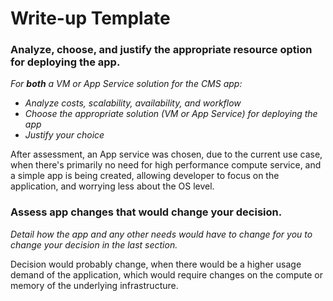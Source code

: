 # Write-up Template

### Analyze, choose, and justify the appropriate resource option for deploying the app.

*For **both** a VM or App Service solution for the CMS app:*
- *Analyze costs, scalability, availability, and workflow*
- *Choose the appropriate solution (VM or App Service) for deploying the app*
- *Justify your choice*

After assessment, an App service was chosen, due to the current use case, when there's primarily no need for high performance compute service, and a simple app is being created, allowing developer to focus on the application, and worrying less about the OS level.

### Assess app changes that would change your decision.

*Detail how the app and any other needs would have to change for you to change your decision in the last section.* 

Decision would probably change, when there would be a higher usage demand of the application, which would require changes on the compute or memory of the underlying infrastructure.
